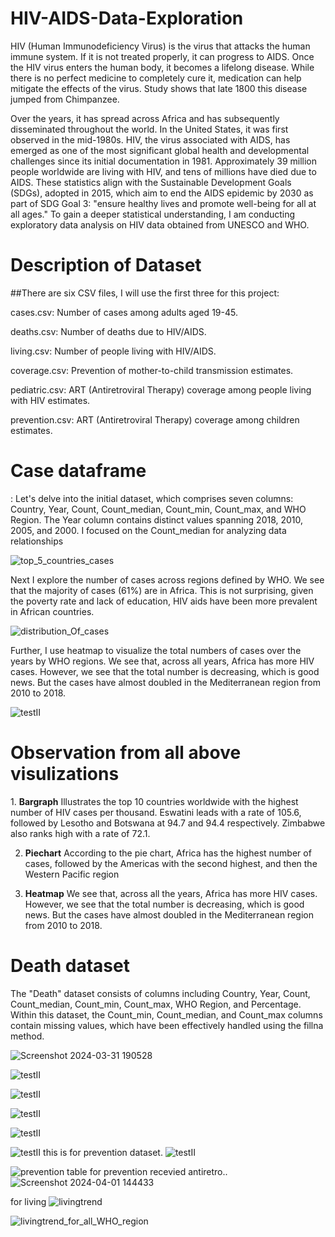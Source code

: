 # HIV-AIDS-Data-Exploration
HIV (Human Immunodeficiency Virus) is the virus that attacks the human immune system. If it is not treated properly, it can progress to AIDS. Once the HIV virus enters the human body, it becomes a lifelong disease. While there is no perfect medicine to completely cure it, medication can help mitigate the effects of the virus. Study shows that late 1800 this disease jumped from Chimpanzee. 

Over the years, it has spread across Africa and has subsequently disseminated throughout the world. In the United States, it was first observed in the mid-1980s. HIV, the virus associated with AIDS, has emerged as one of the most significant global health and developmental challenges since its initial documentation in 1981. Approximately 39 million people worldwide are living with HIV, and tens of millions have died due to AIDS. These statistics align with the Sustainable Development Goals (SDGs), adopted in 2015, which aim to end the AIDS epidemic by 2030 as part of SDG Goal 3: "ensure healthy lives and promote well-being for all at all ages."
To gain a deeper statistical understanding, I am conducting exploratory data analysis on HIV data obtained from UNESCO and WHO.

<h1>Description of Dataset</h1>

##There are six CSV files, I will use the first three for this project:

cases.csv: Number of cases among adults aged 19-45.

deaths.csv: Number of deaths due to HIV/AIDS.

living.csv:  Number of people living with HIV/AIDS.

coverage.csv: Prevention of mother-to-child transmission estimates.

pediatric.csv: ART (Antiretroviral Therapy) coverage among people living with HIV estimates.

prevention.csv: ART (Antiretroviral Therapy) coverage among children estimates. 

<h1>Case dataframe</h1>: Let's delve into the initial dataset, which comprises seven columns: Country, Year, Count, Count_median, Count_min, Count_max, and WHO Region. The Year column contains distinct values spanning 2018, 2010, 2005, and 2000. I focused on the Count_median for analyzing data relationships

![top_5_countries_cases](https://github.com/githubPratima/HIV-AIDS-Data-Exploration/assets/98135375/30a50b7b-8a7b-4fca-b3af-3ab47357fc01) 

Next I explore the number of cases across regions defined by WHO. We see that the majority of cases (61%) are in Africa.  This is not surprising, given the poverty rate and lack of education, HIV aids have been more prevalent in African countries. 

![distribution_Of_cases](https://github.com/githubPratima/HIV-AIDS-Data-Exploration/assets/98135375/ffae4836-6361-46b5-8b03-d001ecedd7e4)

Further, I use heatmap to visualize the total numbers of cases over the years by WHO regions. We see that, across all years, Africa has more HIV cases. However, we see that the total number is decreasing, which is good news. But the cases have almost doubled in the Mediterranean region from 2010 to 2018. 

![testII](https://github.com/githubPratima/HIV-AIDS-Data-Exploration/assets/98135375/5bb43ea1-7c25-4d2e-be88-af466fce34e7) 



<h1>Observation from all above visulizations</h1>
1. <strong>Bargraph</strong>  Illustrates the top 10 countries worldwide with the highest number of HIV cases per thousand. Eswatini leads with a rate of 105.6, followed by Lesotho 
                             and Botswana at 94.7 and 94.4 respectively. Zimbabwe also ranks high with a rate of 72.1.

2. <strong>Piechart</strong> According to the pie chart, Africa has the highest number of cases, followed by the Americas with the second highest, and then the Western Pacific region
     
   
3.  <strong>Heatmap</strong> We see that, across all the years, Africa has more HIV cases. However, we see that the total number is decreasing, which is good news. But the cases have almost doubled in the Mediterranean region from 2010 to 2018.
    
<h1>Death dataset</h1> The "Death" dataset consists of columns including Country, Year, Count, Count_median, Count_min, Count_max, WHO Region, and Percentage. Within this dataset, the Count_min, Count_median, and Count_max columns contain missing values, which have been effectively handled using the fillna method.                      

![Screenshot 2024-03-31 190528](https://github.com/githubPratima/HIV-AIDS-Data-Exploration/assets/98135375/ca38019c-987c-44a8-bf95-b354674e46e9)

![testII](https://github.com/githubPratima/HIV-AIDS-Data-Exploration/assets/98135375/750aaec1-d668-4aa8-aa6d-ecbc1f3d17d9)

![testII](https://github.com/githubPratima/HIV-AIDS-Data-Exploration/assets/98135375/a2dcc1d0-0a3b-4005-81f2-cd6b90abd2a6)

![testII](https://github.com/githubPratima/HIV-AIDS-Data-Exploration/assets/98135375/4385357e-4565-497d-80cb-3b9761aefc04)

![testII](https://github.com/githubPratima/HIV-AIDS-Data-Exploration/assets/98135375/62a3c074-bf8e-4c01-a8bc-8a69fcac21b6)

![testII](https://github.com/githubPratima/HIV-AIDS-Data-Exploration/assets/98135375/13c0b29b-b4c2-45d4-96d1-0e74c31e7420)
 this is for prevention dataset. 
 ![testII](https://github.com/githubPratima/HIV-AIDS-Data-Exploration/assets/98135375/f9112a2a-84a9-41bd-9ec0-e87b7c1c3ab8)

 ![prevention](https://github.com/githubPratima/HIV-AIDS-Data-Exploration/assets/98135375/861befc4-511b-4394-9bce-6b62d6f2905e)
table for prevention recevied antiretro..
![Screenshot 2024-04-01 144433](https://github.com/githubPratima/HIV-AIDS-Data-Exploration/assets/98135375/dd4db0d2-3cb3-4bc2-81eb-1ba8238f6148)

for living
![livingtrend](https://github.com/githubPratima/HIV-AIDS-Data-Exploration/assets/98135375/248cfd4a-a02b-44f1-a6c3-52b81f85c0ed)

![livingtrend_for_all_WHO_region](https://github.com/githubPratima/HIV-AIDS-Data-Exploration/assets/98135375/bec5ccf7-c8eb-4d0e-ab0a-6b374abdf100)
